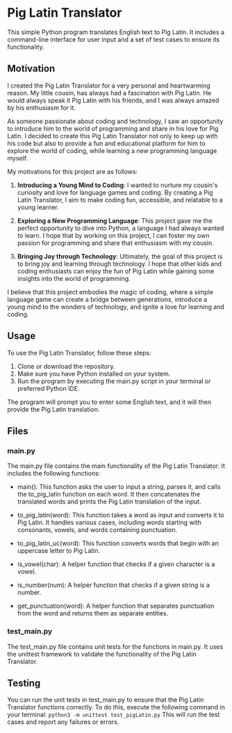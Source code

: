 # Pig Latin Translator

This simple Python program translates English text to Pig Latin. It includes a command-line interface for user input and a set of test cases to ensure its functionality.

## Motivation

I created the Pig Latin Translator for a very personal and heartwarming reason. My little cousin, has always had a fascination with Pig Latin. He would always speak it Pig Latin with his friends, and I was always amazed by his enthusiasm for it.

As someone passionate about coding and technology, I saw an opportunity to introduce him to the world of programming and share in his love for Pig Latin. I decided to create this Pig Latin Translator not only to keep up with his code but also to provide a fun and educational platform for him to explore the world of coding, while learning a new programming language myself.

My motivations for this project are as follows:

1. **Introducing a Young Mind to Coding**: I wanted to nurture my cousin's curiosity and love for language games and coding. By creating a Pig Latin Translator, I aim to make coding fun, accessible, and relatable to a young learner.

2. **Exploring a New Programming Language**: This project gave me the perfect opportunity to dive into Python, a language I had always wanted to learn. I hope that by working on this project, I can foster my own passion for programming and share that enthusiasm with my cousin.

3. **Bringing Joy through Technology**: Ultimately, the goal of this project is to bring joy and learning through technology. I hope that other kids and coding enthusiasts can enjoy the fun of Pig Latin while gaining some insights into the world of programming.

I believe that this project embodies the magic of coding, where a simple language game can create a bridge between generations, introduce a young mind to the wonders of technology, and ignite a love for learning and coding.

## Usage

To use the Pig Latin Translator, follow these steps:

1. Clone or download the repository.
2. Make sure you have Python installed on your system.
3. Run the program by executing the main.py script in your terminal or preferred Python IDE.

The program will prompt you to enter some English text, and it will then provide the Pig Latin translation.

## Files

### main.py

The main.py file contains the main functionality of the Pig Latin Translator. It includes the following functions:

- main(): This function asks the user to input a string, parses it, and calls the to_pig_latin function on each word. It then concatenates the translated words and prints the Pig Latin translation of the input.

- to_pig_latin(word): This function takes a word as input and converts it to Pig Latin. It handles various cases, including words starting with consonants, vowels, and words containing punctuation.

- to_pig_latin_uc(word): This function converts words that begin with an uppercase letter to Pig Latin.

- is_vowel(char): A helper function that checks if a given character is a vowel.

- is_number(num): A helper function that checks if a given string is a number.

- get_punctuation(word): A helper function that separates punctuation from the word and returns them as separate entities.

### test_main.py

The test_main.py file contains unit tests for the functions in main.py. It uses the unittest framework to validate the functionality of the Pig Latin Translator.

## Testing

You can run the unit tests in test_main.py to ensure that the Pig Latin Translator functions correctly. To do this, execute the following command in your terminal:
`python3 -m unittest test_pigLatin.py` This will run the test cases and report any failures or errors.
